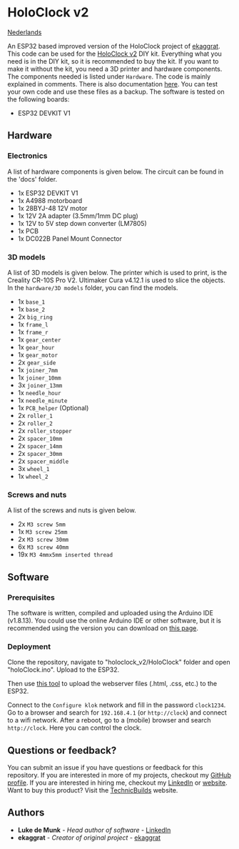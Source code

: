 # HoloClock v2
[Nederlands](README.nl.md)

An ESP32 based improved version of the HoloClock project of [ekaggrat](https://www.thingiverse.com/thing:570797). This code can be used for the [HoloClock v2](https://technicbuilds.munkservices.com/) DIY kit. Everything what you need is in the DIY kit, so it is recommended to buy the kit. If you want to make it without the kit, you need a 3D printer and hardware components. The components needed is listed under `Hardware`. The code is mainly explained in comments. There is also documentation [here](docs/code_documentation). You can test your own code and use these files as a backup. The software is tested on the following boards:

* ESP32 DEVKIT V1

## Hardware

### Electronics

A list of hardware components is given below. The circuit can be found in the 'docs' folder.

* 1x ESP32 DEVKIT V1
* 1x A4988 motorboard
* 1x 28BYJ-48 12V motor
* 1x 12V 2A adapter (3.5mm/1mm DC plug)
* 1x 12V to 5V step down converter (LM7805)
* 1x PCB
* 1x DC022B Panel Mount Connector

### 3D models

A list of 3D models is given below. The printer which is used to print, is the Creality CR-10S Pro V2. Ultimaker Cura v4.12.1 is used to slice the objects. In the `hardware/3D models` folder, you can find the models.

* 1x `base_1`
* 1x `base_2`
* 2x `big_ring`
* 1x `frame_l`
* 1x `frame_r`
* 1x `gear_center`
* 1x `gear_hour`
* 1x `gear_motor`
* 2x `gear_side`
* 1x `joiner_7mm`
* 1x `joiner_10mm`
* 3x `joiner_13mm`
* 1x `needle_hour`
* 1x `needle_minute`
* 1x `PCB_helper` (Optional)
* 2x `roller_1`
* 2x `roller_2`
* 2x `roller_stopper`
* 2x `spacer_10mm`
* 2x `spacer_14mm`
* 2x `spacer_30mm`
* 2x `spacer_middle`
* 3x `wheel_1`
* 1x `wheel_2`

### Screws and nuts

A list of the screws and nuts is given below.

* 2x `M3 screw 5mm`
* 1x `M3 screw 25mm`
* 2x `M3 screw 30mm`
* 6x `M3 screw 40mm`
* 19x `M3 4mmx5mm inserted thread`

## Software

### Prerequisites

The software is written, compiled and uploaded using the Arduino IDE (v1.8.13). You could use the online Arduino IDE or other software, but it is recommended using the version you can download on [this page](https://www.arduino.cc/en/software).

### Deployment

Clone the repository, navigate to "holoclock_v2/HoloClock" folder and open "holoClock.ino". Upload to the ESP32.

Then use [this tool](https://randomnerdtutorials.com/install-esp32-filesystem-uploader-arduino-ide/) to upload the webserver files (.html, .css, etc.) to the ESP32.

Connect to the `Configure klok` network and fill in the password `clock1234`. Go to a browser and search for `192.168.4.1` (or `http://clock`) and connect to a wifi network.
After a reboot, go to a (mobile) browser and search `http://clock`. Here you can control the clock.

## Questions or feedback?

You can submit an issue if you have questions or feedback for this repository. If you are interested in more of my projects, checkout my [GitHub profile](https://github.com/LukedeMunk). If you are interested in hiring me, checkout my [LinkedIn](https://www.linkedin.com/in/luke-de-munk/) or [website](https://www.munkservices.com). Want to buy this product? Visit the [TechnicBuilds](https://technicbuilds.munkservices.com/) website.

## Authors

* **Luke de Munk** - *Head author of software* - [LinkedIn](https://www.linkedin.com/in/luke-de-munk/)
* **ekaggrat** - *Creator of original project* - [ekaggrat](https://www.thingiverse.com/thing:570797)

<!-- ## License

This project is licensed under the MIT License - see the [LICENSE.md](LICENSE.md) file for details -->